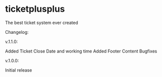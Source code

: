 # ticketplusplus
The best ticket system ever created

Changelog:

v.1.1.0:

Added Ticket Close Date and working time
Added Footer Content
Bugfixes

v.1.0.0:

Initial release
